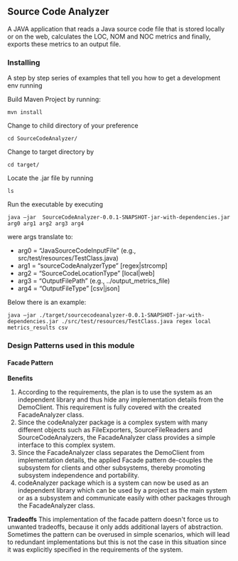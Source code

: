 ## Source Code Analyzer 

A JAVA application that reads a Java source code file that is stored locally or on the web, 
calculates the LOC, NOM and NOC metrics and finally, exports these metrics to an output file.

### Installing

A step by step series of examples that tell you how to get a development env running

Build Maven Project by running:

```
mvn install
```

Change to child directory of your preference

```
cd SourceCodeAnalyzer/
```

Change to target directory by

```
cd target/
```

Locate the .jar file by running

```
ls
```

Run the executable by executing
```
java –jar  SourceCodeAnalyzer-0.0.1-SNAPSHOT-jar-with-dependencies.jar arg0 arg1 arg2 arg3 arg4
```
were args translate to: 	
+ arg0 = “JavaSourceCodeInputFile” (e.g., src/test/resources/TestClass.java)
+ arg1 = “sourceCodeAnalyzerType” [regex|strcomp]
+ arg2 = “SourceCodeLocationType” [local|web]
+ arg3 = “OutputFilePath” (e.g., ../output_metrics_file)
+ arg4 = “OutputFileType” [csv|json]

Below there is an example:
```
java –jar ./target/sourcecodeanalyzer-0.0.1-SNAPSHOT-jar-with-dependencies.jar ./src/test/resources/TestClass.java regex local metrics_results csv
```

### Design Patterns used in this module

#### Facade Pattern

**Benefits**
1. According to the requirements, the plan is to use the system as an independent library and thus hide any
implementation details from the DemoClient. This requirement is fully covered with the created FacadeAnalyzer class.
2. Since the codeAnalyzer package is a complex system with many different objects such as FileExporters, SourceFileReaders and SourceCodeAnalyzers, the 
FacadeAnalyzer class provides a simple interface to this complex system.
3. Since the FacadeAnalyzer class separates the DemoClient from implementation details, the applied Facade pattern de-couples the subsystem for clients and other
subsystems, thereby promoting subsystem independence and portability.
4. codeAnalyzer package which is a system can now be used as an independent library which can be used by a project as the main system or as a subsystem
and communicate easily with other packages through the FacadeAnalyzer class.

**Tradeoffs**
This implementation of the facade pattern doesn't force us to unwanted tradeoffs, because it only adds additional layers of abstraction.
Sometimes the pattern can be overused in simple scenarios, which will lead to redundant implementations but this is not the case in this situation 
since it was explicitly specified in the requirements of the system.
